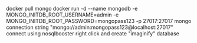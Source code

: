 docker pull mongo
docker run -d --name mongodb -e MONGO_INITDB_ROOT_USERNAME=admin -e MONGO_INITDB_ROOT_PASSWORD=mongopass123 -p 27017:27017 mongo
connection string "mongo://admin:mongopass123@localhost:27017"
connect using nosqlbooster
right click and create "imaginify" database